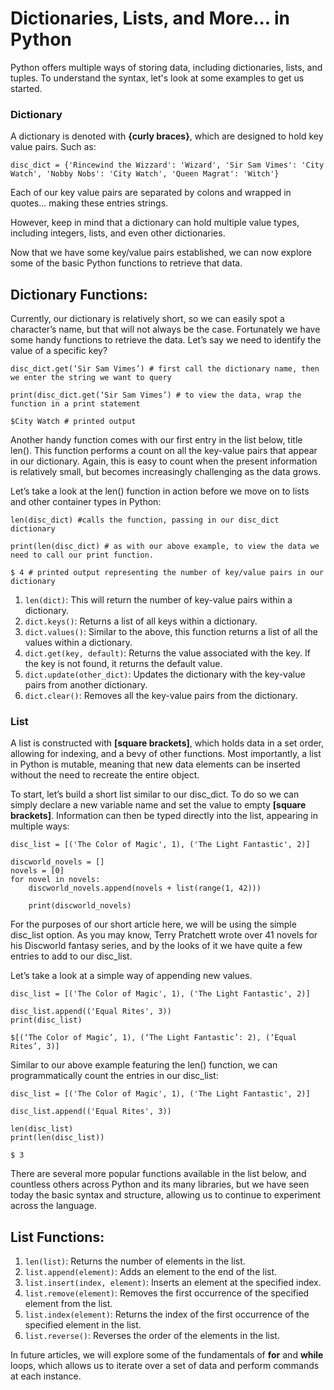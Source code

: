 # Dictionaries, Lists, and More... in Python

Python offers multiple ways of storing data, including dictionaries, lists, and tuples. To understand the syntax, let's look at some examples to get us started.

### Dictionary

A dictionary is denoted with **{curly braces}**, which are designed to hold key value pairs. Such as:

```
disc_dict = {'Rincewind the Wizzard': 'Wizard', 'Sir Sam Vimes': 'City Watch', 'Nobby Nobs': 'City Watch', 'Queen Magrat': 'Witch'}
```
Each of our key value pairs are separated by colons and wrapped in quotes... making these entries strings. 

However, keep in mind that a dictionary can hold multiple value types, including integers, lists, and even other dictionaries. 

Now that we have some key/value pairs established, we can now explore some of the basic Python functions to retrieve that data.

## Dictionary Functions:

Currently, our dictionary is relatively short, so we can easily spot a character’s name, but that will not always be the case. Fortunately we have some handy functions to retrieve the data. Let’s say we need to identify the value of a specific key?

```
disc_dict.get(‘Sir Sam Vimes’) # first call the dictionary name, then we enter the string we want to query

print(disc_dict.get(‘Sir Sam Vimes’) # to view the data, wrap the function in a print statement

$City Watch # printed output
```
Another handy function comes with our first entry in the list below, title len(). This function performs a count on all the key-value pairs that appear in our dictionary. Again, this is easy to count when the present information is relatively small, but becomes increasingly challenging as the data grows.

Let’s take a look at the len() function in action before we move on to lists and other container types in Python:

```
len(disc_dict) #calls the function, passing in our disc_dict dictionary

print(len(disc_dict) # as with our above example, to view the data we need to call our print function.

$ 4 # printed output representing the number of key/value pairs in our dictionary
```


1. `len(dict)`: This will return the number of key-value pairs within a dictionary.
2. `dict.keys()`: Returns a list of all keys within a dictionary.
3. `dict.values()`: Similar to the above, this function returns a list of all the values within a dictionary.
4. `dict.get(key, default)`: Returns the value associated with the key. If the key is not found, it returns the default value.
5. `dict.update(other_dict)`: Updates the dictionary with the key-value pairs from another dictionary.
6. `dict.clear()`: Removes all the key-value pairs from the dictionary.

### List

A list is constructed with **[square brackets]**, which holds data in a set order, allowing for indexing, and a bevy of other functions. Most importantly, a list in Python is mutable, meaning that new data elements can be inserted without the need to recreate the entire object. 

To start, let’s build a short list similar to our disc_dict. To do so we can simply declare a new variable name and set the value to empty **[square brackets]**. Information can then be typed directly into the list, appearing in multiple ways:


```
disc_list = [('The Color of Magic', 1), ('The Light Fantastic', 2)]

discworld_novels = []
novels = [0]
for novel in novels:
    discworld_novels.append(novels + list(range(1, 42)))

    print(discworld_novels)
```
For the purposes of our short article here, we will be using the simple disc_list option. As you may know, Terry Pratchett wrote over 41 novels for his Discworld fantasy series, and by the looks of it we have quite a few entries to add to our disc_list. 

Let’s take a look at a simple way of appending new values.

```
disc_list = [('The Color of Magic', 1), ('The Light Fantastic', 2)]

disc_list.append(('Equal Rites', 3))
print(disc_list)

$[(‘The Color of Magic’, 1), (‘The Light Fantastic’: 2), (‘Equal Rites’, 3)]
```
Similar to our above example featuring the len() function, we can programmatically count the entries in our disc_list:

```
disc_list = [('The Color of Magic', 1), ('The Light Fantastic', 2)]

disc_list.append(('Equal Rites', 3))

len(disc_list)
print(len(disc_list))

$ 3 
```
There are several more popular functions available in the list below, and countless others across Python and its many libraries, but we have seen today the basic syntax and structure, allowing us to continue to experiment across the language. 

## List Functions:

1. `len(list)`: Returns the number of elements in the list.
2. `list.append(element)`: Adds an element to the end of the list.
3. `list.insert(index, element)`: Inserts an element at the specified index.
4. `list.remove(element)`: Removes the first occurrence of the specified element from the list.
5. `list.index(element)`: Returns the index of the first occurrence of the specified element in the list.
6. `list.reverse()`: Reverses the order of the elements in the list.

In future articles, we will explore some of the fundamentals of **for** and **while** loops, which allows us to iterate over a set of data and perform commands at each instance. 
